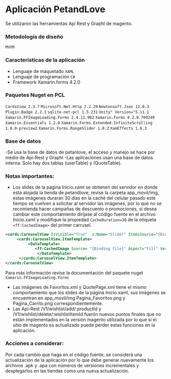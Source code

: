 # Aplicación PetandLove
Se utilizaron las herramientas Api Rest y Graphl de magento.


### Metodología de diseño
`MVVM`
### Características de la aplicación
- Lenguaje de maquetado `XAML`
- Lenguaje de programación `C#`
- Framework Xamarin.forms 4.2.0


### Paquetes Nuget en PCL
`CardsView 2.3.7`
`Microsoft.Net.Http 2.2.29`
`Newtonsoft.Json 12.0.3`
`Plugin.Badge 2.2.1`
`sqlite-net-pcl 1.5.231`
`Unity" Version="5.11.1`
`Xamarin.FFImageLoading.Forms 2.4.11.982`
`Xamarin.Forms 4.2.0.709249`
`Xamarin.Essentials 1.2.0`
`Xamarin.Forms.Extended.InfiniteScrolling 1.0.0-preview2`
`Xamarin.Forms.RangeSlider 1.0.2`
`XamEffects 1.6.3`


### Base de datos
-Se usa la base de datos de petanlove, el acceso y manejo se hace por medio de Api-Rest y Graphl
-Las aplicaciones usan una base de datos interna. Solo hay dos tablas (userTable) y (QuoteTable).


### Notas importantes:
- Los slides de la página Inicio.xaml se obtienen del servidor en donde esta alojada la tienda de petandlove, revise la carpeta app_movil/img, estas imágenes duraran 30 días en la caché del celular pasado este tiempo se vuelven a solicitar al servidor las imágenes, por lo que no se recomienda hacer campañas de descuento o promociones, si desea cambiar este comportamiento diríjase al código fuente en el archivo Inicio.xaml y modifique la propiedad `CacheDuration=30` de la etiqueta `<ff:CachedImage>` del primer carrusel.
```xml
<cards:CarouselView IsVisible="True"  x:Name="Slider" ItemsSource="{Binding SliderInicio}" HeightRequest="190" IsCyclical="True" SlideShowDuration="8000" >
     <cards:CarouselView.ItemTemplate>
          <DataTemplate>
             <ff:CachedImage Source= "{Binding file}" Aspect="Fill" VerticalOptions="CenterAndExpand"  CacheDuration= "30" DownsampleToViewSize = "true"/>
              </DataTemplate>
      </cards:CarouselView.ItemTemplate>
</cards:CarouselView>
```
Para más información revise la documentación del paquete nuget `Xamarin.FFImageLoading.Forms`
- Las imágenes de Favoritos.xml y QuotePage.xml tiene el mismo comportamiento que los slides de la página Inicio.xaml, sus imágenes se encuentran en app_movil/img Pagina_Favoritos.png y Pagina_Carrito.png correspondientemente.
- Las Api-Rest /V1/wishlist/add/:productId y /V1/wishlist/delete/:wishlistItemId fuerón nuevos puntos finales que no están implementados en la versión magento utilizada por lo que si el sitio de magento es actualizado puede perder estas funciones en la aplicación.

### Acciones a considerar:
Por cada cambio que haga en el código fuente, se considerá una actualización de la aplicación por lo que debe generar nuevamente los archivos .apk y .apa con números de versiones incrementales y desplegarlos en las tiendas como una nueva actualización.



